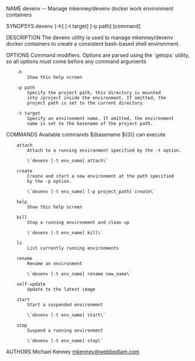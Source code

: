NAME
    devenv -- Manage mkenney/devenv docker work environment containers

SYNOPSYS
    devenv [-h] [-t target] [-p path] [command]

DESCRIPTION
    The devenv utility is used to manage mkenney/devenv docker containers
    to create a consistent bash-based shell environment.

OPTIONS
    Command modifiers. Options are parsed using the \`getops\` utility,
    so all options must come before any command arguments

        -h
            Show this help screen

        -p path
            Specify the project path, this directory is mounted
            into /project inside the environment. If omitted, the
            project path is set to the current directory.

        -t target
            Specify an environment name. If omitted, the environment
            name is set to the basename of the project path.

COMMANDS
    Available commands $(basename ${0}) can execute

        attach
            Attach to a running environment specified by the -t option.

            \`devenv [-t env_name] attach\`

        create
            Create and start a new environment at the path specified
            by the -p option.

            \`devenv [-t env_name] [-p project_path] create\`

        help
            Show this help screen

        kill
            Stop a running environment and clean up

            \`devenv [-t env_name] kill\`

        ls
            List currently running environments

        rename
            Rename an environment

            \`devenv [-t env_name] rename new_name\`

        self-update
            Update to the latest image

        start
            Start a suspended environment

            \`devenv [-t env_name] start\`

        stop
            Suspend a running environment

            \`devenv [-t env_name] stop\`

AUTHORS
    Michael Kenney <mkenney@webbedlam.com>
